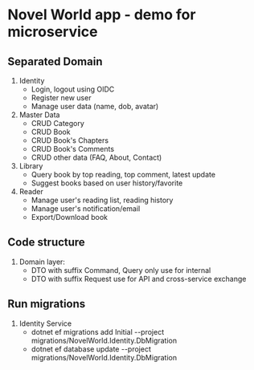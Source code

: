 # Novel World app - demo for microservice
## Separated Domain
1. Identity
    * Login, logout using OIDC
    * Register new user
    * Manage user data (name, dob, avatar)
2. Master Data
    * CRUD Category
    * CRUD Book
    * CRUD Book's Chapters
    * CRUD Book's Comments
    * CRUD other data (FAQ, About, Contact)
3. Library
    * Query book by top reading, top comment, latest update
    * Suggest books based on user history/favorite
4. Reader
    * Manage user's reading list, reading history
    * Manage user's notification/email
    * Export/Download book
   
## Code structure
1. Domain layer:
    * DTO with suffix Command, Query only use for internal 
    * DTO with suffix Request use for API and cross-service exchange
    
## Run migrations
1. Identity Service
    * dotnet ef migrations add Initial --project migrations/NovelWorld.Identity.DbMigration
    * dotnet ef database update --project migrations/NovelWorld.Identity.DbMigration